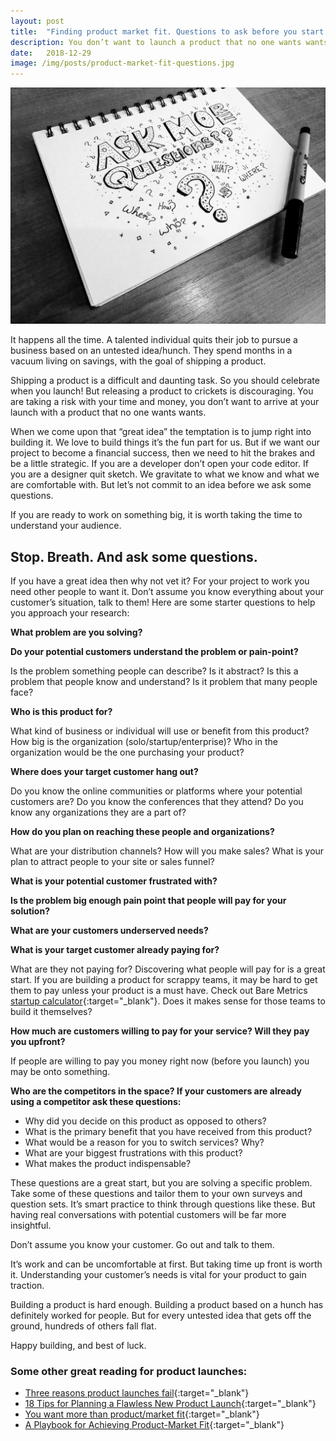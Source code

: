 ```yaml
---
layout: post
title:  "Finding product market fit. Questions to ask before you start your next project"
description: You don’t want to launch a product that no one wants wants.
date:   2018-12-29
image: /img/posts/product-market-fit-questions.jpg
---
```


![Product market fit questions](img/posts/product-market-fit-questions.jpg "Product market fit questions")

It happens all the time. A talented individual quits their job to pursue a business based on an untested idea/hunch. They spend months in a vacuum living on savings, with the goal of shipping a product.

Shipping a product is a difficult and daunting task. So you should celebrate when you launch! But releasing a product to crickets is discouraging. You are taking a risk with your time and money, you don’t want to arrive at your launch with a product that no one wants wants.

When we come upon that “great idea” the temptation is to jump right into building it. We love to build things it’s the fun part for us. But if we want our project to become a financial success, then we need to hit the brakes and be a little strategic. If you are a developer don’t open your code editor. If you are a designer quit sketch. We gravitate to what we know and what we are comfortable with. But let’s not commit to an idea before we ask some questions.

If you are ready to work on something big, it is worth taking the time to understand your audience.

## Stop. Breath. And ask some questions.

If you have a great idea then why not vet it? For your project to work you need other people to want it. Don’t assume you know everything about your customer’s situation, talk to them! Here are some starter questions to help you approach your research:

**What problem are you solving?**

**Do your potential customers understand the problem or pain-point?**

Is the problem something people can describe? Is it abstract? Is this a problem that people know and understand? Is it problem that many people face?

**Who is this product for?**

What kind of business or individual will use or benefit from this product? How big is the organization (solo/startup/enterprise)? Who in the organization would be the one purchasing your product?

**Where does your target customer hang out?**

Do you know the online communities or platforms where your potential customers are? Do you know the conferences that they attend? Do you know any organizations they are a part of?

**How do you plan on reaching these people and organizations?**

What are your distribution channels? How will you make sales? What is your plan to attract people to your site or sales funnel?

**What is your potential customer frustrated with?**

**Is the problem big enough pain point that people will pay for your solution?**

**What are your customers underserved needs?**

**What is your target customer already paying for?**

What are they not paying for? Discovering what people will pay for is a great start. If you are building a product for scrappy teams, it may be hard to get them to pay unless your product is a must have. Check out Bare Metrics [startup calculator](https://baremetrics.com/startup-calculator){:target="_blank"}. Does it makes sense for those teams to build it themselves?

**How much are customers willing to pay for your service? Will they pay you upfront?**

If people are willing to pay you money right now (before you launch) you may be onto something.

**Who are the competitors in the space? If your customers are already using a competitor ask these questions:**

*   Why did you decide on this product as opposed to others?
*   What is the primary benefit that you have received from this product?
*   What would be a reason for you to switch services? Why?
*   What are your biggest frustrations with this product?
*   What makes the product indispensable?

These questions are a great start, but you are solving a specific problem. Take some of these questions and tailor them to your own surveys and question sets. It’s smart practice to think through questions like these. But having real conversations with potential customers will be far more insightful. 

Don’t assume you know your customer. Go out and talk to them. 

It’s work and can be uncomfortable at first. But taking time up front is worth it. Understanding your customer’s needs is vital for your product to gain traction.

Building a product is hard enough. Building a product based on a hunch has definitely worked for people. But for every untested idea that gets off the ground, hundreds of others fall flat.

Happy building, and best of luck.

### Some other great reading for product launches:

*   [Three reasons product launches fail](https://nathanbarry.com/launchfail/){:target="_blank"}
*   [18 Tips for Planning a Flawless New Product Launch](https://blog.hubspot.com/marketing/elements-flawless-product-launch-li){:target="_blank"}
*   [You want more than product/market fit](https://medium.com/swlh/you-want-more-than-product-market-fit-c784c7ec6545){:target="_blank"}
*   [A Playbook for Achieving Product-Market Fit](https://medium.com/lean-startup-co/a-playbook-for-achieving-product-market-fit-434a644a9b91){:target="_blank"}
